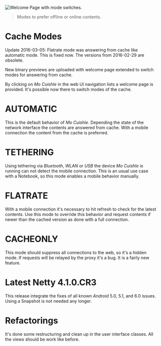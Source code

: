 ![](../images/cache-mode-automatic.png "Welcome Page with mode switches.")

> Modes to prefer offline or online contents.

# Cache Modes

Update 2016-03-05: Flatrate mode was answering from cache like automatic mode. 
This is fixed now. The versions from 2016-02-29 are obsolete.

New binary previews are uploaded with welcome page extended to switch modes for 
answering from cache.
<!--more-->

By clicking on *Mo Cuishle* in the web UI navigation lists a welcome page is 
provided. It's possible now there to switch modes of the cache.

# AUTOMATIC

This is the default behavior of *Mo Cuishle*. Depending the state of the network 
interface the contents are answered from cache. With a mobile connection the 
content from the cache is preferred.

# TETHERING

Using tethering via *Bluetooth*, *WLAN* or *USB* the device *Mo Cuishle* is 
running can not detect the mobile connection. This is an usual use case with a 
Notebook, so this mode enables a mobile behavior manually. 

# FLATRATE

With a mobile connection it's necessary to hit refresh to check for the latest 
contents. Use this mode to override this behavior and request contents if newer
than the cached version as done with a full connection.

# CACHEONLY

This mode should suppress all connections to the web, so it's a hidden mode. If 
requests will be relayed by the proxy it's a bug. It is a fairly new feature.

# Latest Netty 4.1.0.CR3

This release integrate the fixes of all known *Android* 5.0, 5.1, and 6.0 issues. 
Using a Snapshot is not needed any longer.

# Refactorings

It's done some restructuring and clean up in the user interface classes. All the 
views should be work like before.